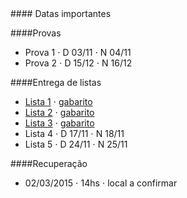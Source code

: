 
<div class="panel-heading">
#### Datas importantes
</div>

<div class="panel-body">

####Provas
- Prova 1 $\cdot$ D 03/11 $\cdot$ N 04/11
- Prova 2 $\cdot$ D 15/12 $\cdot$ N 16/12

####Entrega de listas

- [Lista 1](/bio208/static/pdfs/roteiros_listas/2014-roteiro-pratica1.pdf) $\cdot$ [gabarito](/bio208/static/pdfs/roteiros_listas/lista1_gabarito.pdf)
- [Lista 2](/bio208/static/pdfs/roteiros_listas/lista2.pdf) $\cdot$ [gabarito](/bio208/static/pdfs/roteiros_listas/lista2_gabarito.pdf)
- [Lista 3](/bio208/static/pdfs/roteiros_listas/lista3.pdf) $\cdot$ [gabarito](/bio208/static/pdfs/roteiros_listas/lista3_gabarito.pdf)
- Lista 4 $\cdot$ D 17/11 $\cdot$ N 18/11
- Lista 5 $\cdot$ D 24/11 $\cdot$ N 25/11

####Recuperação

- 02/03/2015 $\cdot$ 14hs $\cdot$ local a confirmar


</div>
